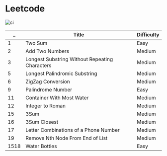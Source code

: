 # Leetcode

![ci](https://github.com/gcnyin/algorithm/workflows/CI/badge.svg?branch=master)

| \_   | Title                                          | Difficulty |
| ---- | ---------------------------------------------- | ---------- |
| 1    | Two Sum                                        | Easy       |
| 2    | Add Two Numbers                                | Medium     |
| 3    | Longest Substring Without Repeating Characters | Medium     |
| 5    | Longest Palindromic Substring                  | Medium     |
| 6    | ZigZag Conversion                              | Medium     |
| 9    | Palindrome Number                              | Easy       |
| 11   | Container With Most Water                      | Medium     |
| 12   | Integer to Roman                               | Medium     |
| 15   | 3Sum                                           | Medium     |
| 16   | 3Sum Closest                                   | Medium     |
| 17   | Letter Combinations of a Phone Number          | Medium     |
| 19   | Remove Nth Node From End of List               | Medium     |
| 1518 | Water Bottles                                  | Easy       |
